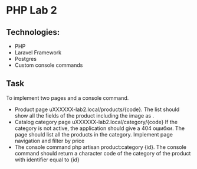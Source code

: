 # PHP Lab 2
## Technologies:
- PHP
- Laravel Framework
- Postgres
- Custom console commands
## Task
To implement two pages and a console command.
- Product page uXXXXXX-lab2.local/products/{code}. The list should show all the fields of the product including the image as <img>.
- Catalog category page uXXXXXX-lab2.local/category/{code} If the category is not active, the application should give a 404
ошибки.
The page should list all the products in the category. Implement page navigation and filter by price
- The console command php artisan product:category {id}. The console command should return a character code of the category of the product with identifier equal to {id}
